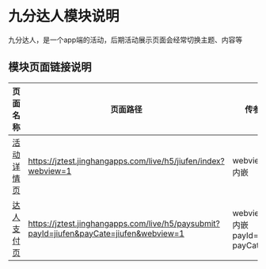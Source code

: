 <!-- 模块大标题 -->
# 九分达人模块说明
<!-- 模块说明 -->
九分达人，是一个app端的活动，后期活动展示页面会经常切换主题、内容等

<!--项目功能模块说明-->
## 模块页面链接说明
| 页面名称 | 页面路径 | 传参说明 | 支持平台 |
|--------|---------|---------|---------|
|[活动详情页](./index) | https://jztest.jinghangapps.com/live/h5/jiufen/index?webview=1 | webview：(1)内嵌 | webview、h5 | 
|[达人支付页](../pay) | https://jztest.jinghangapps.com/live/h5/paysubmit?payId=jiufen&payCate=jiufen&webview=1 | webview：(1)内嵌<br/>payId=jiufen<br/>payCate=jiufen | webview、h5 | 